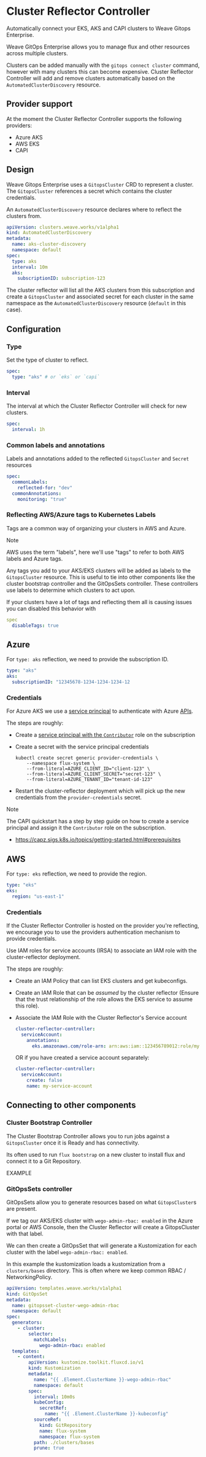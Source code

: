 # Cluster Reflector Controller

Automatically connect your EKS, AKS and CAPI clusters to Weave Gitops Enterprise.

Weave GitOps Enterprise allows you to manage flux and other resources across multiple clusters.

Clusters can be added manually with the `gitops connect cluster` command, however with many clusters this can become expensive. Cluster Reflector Controller will add and remove clusters automatically based on the `AutomatedClusterDiscovery` resource.

## Provider support

At the moment the Cluster Reflector Controller supports the following providers:

- Azure AKS
- AWS EKS
- CAPI

## Design

Weave Gitops Enterprise uses a `GitopsCluster` CRD to represent a cluster. The `GitopsCluster` references a secret which contains the cluster credentials.

An `AutomatedClusterDiscovery` resource declares where to reflect the clusters from.

```yaml
apiVersion: clusters.weave.works/v1alpha1
kind: AutomatedClusterDiscovery
metadata:
  name: aks-cluster-discovery
  namespace: default
spec:
  type: aks
  interval: 10m
  aks:
    subscriptionID: subscription-123
```

The cluster reflector will list all the AKS clusters from this subscription and create a `GitopsCluster` and associated secret for each cluster in the same namespace as the `AutomatedClusterDiscovery` resource (`default` in this case).

## Configuration

### Type

Set the type of cluster to reflect.

```yaml
spec:
  type: "aks" # or `eks` or `capi`
```

### Interval

The interval at which the Cluster Reflector Controller will check for new clusters.

```yaml
spec:
  interval: 1h
```

### Common labels and annotations

Labels and annotations added to the reflected `GitopsCluster` and `Secret` resources

```yaml
spec:
  commonLabels:
    reflected-for: "dev"
  commonAnnotations:
    monitoring: "true"
```

### Reflecting AWS/Azure tags to Kubernetes Labels

Tags are a common way of organizing your clusters in AWS and Azure.

> [!NOTE]
> AWS uses the term "labels", here we'll use "tags" to refer to both AWS labels and Azure tags.

Any tags you add to your AKS/EKS clusters will be added as labels to the `GitopsCluster` resource. This is useful to tie into other components like the cluster bootstrap controller and the GitOpsSets controller. These controllers use labels to determine which clusters to act upon.

If your clusters have a lot of tags and reflecting them all is causing issues you can disabled this behavior with

```yaml
spec
  disableTags: true
```

## Azure

For `type: aks` reflection, we need to provide the subscription ID.

```yaml
type: "aks"
aks:
  subscriptionID: "12345678-1234-1234-1234-12
```

### Credentials

For Azure AKS we use a [service principal](https://learn.microsoft.com/en-us/azure/aks/kubernetes-service-principal?tabs=azure-cli) to authenticate with Azure [APIs](https://learn.microsoft.com/en-us/rest/api/aks/managed-clusters/list?view=rest-aks-2023-08-01&tabs=HTTP).

The steps are roughly:

- Create a [service principal with the `Contributor`](https://learn.microsoft.com/en-us/azure/aks/kubernetes-service-principal?tabs=azure-cli#delegate-access-to-other-azure-resources) role on the subscription
- Create a secret with the service principal credentials

  ```
  kubectl create secret generic provider-credentials \
      --namespace flux-system \
      --from-literal=AZURE_CLIENT_ID="client-123" \
      --from-literal=AZURE_CLIENT_SECRET="secret-123" \
      --from-literal=AZURE_TENANT_ID="tenant-id-123"
  ```

- Restart the cluster-reflector deployment which will pick up the new credentials from the `provider-credentials` secret.

> [!NOTE]
> The CAPI quickstart has a step by step guide on how to create a service principal and assign it the `Contributor` role on the subscription.
>
> - https://capz.sigs.k8s.io/topics/getting-started.html#prerequisites

## AWS

For `type: eks` reflection, we need to provide the region.

```yaml
type: "eks"
eks:
  region: "us-east-1"
```

### Credentials

If the Cluster Reflector Controller is hosted on the provider you're reflecting, we encourage you to use the providers authentication mechanism to provide credentials.

Use IAM roles for service accounts (IRSA) to associate an IAM role with the cluster-reflector deployment.

The steps are roughly:

- Create an IAM Policy that can list EKS clusters and get kubeconfigs.
- Create an IAM Role that can be _assumed_ by the cluster reflector (Ensure that the trust relationship of the role allows the EKS service to assume this role).
- Associate the IAM Role with the Cluster Reflector's Service account

  ```yaml
  cluster-reflector-controller:
    serviceAccount:
      annotations:
        eks.amazonaws.com/role-arn: arn:aws:iam::123456789012:role/my-role
  ```

  OR if you have created a service account separately:

  ```yaml
  cluster-reflector-controller:
    serviceAccount:
      create: false
      name: my-service-account
  ```

## Connecting to other components

### Cluster Bootstrap Controller

The Cluster Bootstrap Controller allows you to run jobs against a `GitopsCluster` once it is Ready and has connectivity.

Its often used to run `flux bootstrap` on a new cluster to install flux and connect it to a Git Repository.

EXAMPLE

### GitOpsSets controller

GitOpsSets allow you to generate resources based on what `GitopsCluster`s are present.

If we tag our AKS/EKS cluster with `wego-admin-rbac: enabled` in the Azure portal or AWS Console, then the Cluster Reflector will create a GitopsCluster with that label.

We can then create a GitOpsSet that will generate a Kustomization for each cluster with the label `wego-admin-rbac: enabled`.

In this example the kustomization loads a kustomization from a `clusters/bases` directory. This is often where we keep common RBAC / NetworkingPolicy.

```yaml
apiVersion: templates.weave.works/v1alpha1
kind: GitOpsSet
metadata:
  name: gitopsset-cluster-wego-admin-rbac
  namespace: default
spec:
  generators:
    - cluster:
        selector:
          matchLabels:
            wego-admin-rbac: enabled
  templates:
    - content:
        apiVersion: kustomize.toolkit.fluxcd.io/v1
        kind: Kustomization
        metadata:
          name: "{{ .Element.ClusterName }}-wego-admin-rbac"
          namespace: default
        spec:
          interval: 10m0s
          kubeConfig:
            secretRef:
              name: "{{ .Element.ClusterName }}-kubeconfig"
          sourceRef:
            kind: GitRepository
            name: flux-system
            namespace: flux-system
          path: ./clusters/bases
          prune: true
```
